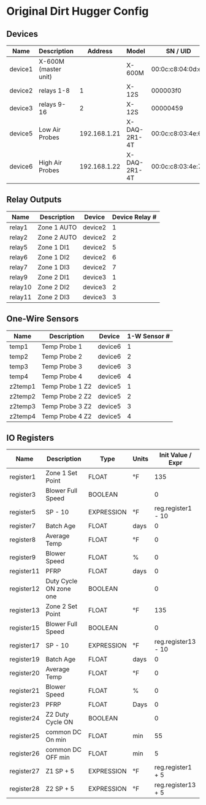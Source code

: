 # Original Dirt Hugger Config

## Devices

Name    | Description          | Address      | Model        | SN / UID
------- | -------------------- | ------------ | ------------ | -----------------
device1 | X-600M (master unit) |              | X-600M       | 00:0c:c8:04:0d:ea
device2 | relays 1-8           | 1            | X-12S        | 000003f0
device3 | relays 9-16          | 2            | X-12S        | 00000459
device5 | Low Air Probes       | 192.168.1.21 | X-DAQ-2R1-4T | 00:0c:c8:03:4e:6f
device6 | High Air Probes      | 192.168.1.22 | X-DAQ-2R1-4T | 00:0c:c8:03:4e:70

## Relay Outputs

Name    | Description | Device  | Device Relay #
------- | ----------- | ------- | --------------
relay1  | Zone 1 AUTO | device2 | 1
relay2  | Zone 2 AUTO | device2 | 2
relay5  | Zone 1 DI1  | device2 | 5
relay6  | Zone 1 DI2  | device2 | 6
relay7  | Zone 1 DI3  | device2 | 7
relay9  | Zone 2 DI1  | device3 | 1
relay10 | Zone 2 DI2  | device3 | 2
relay11 | Zone 2 DI3  | device3 | 3

## One-Wire Sensors

Name    | Description     | Device  | 1-W Sensor #
------- | --------------- | ------- | ------------
temp1   | Temp Probe 1    | device6 | 1
temp2   | Temp Probe 2    | device6 | 2
temp3   | Temp Probe 3    | device6 | 3
temp4   | Temp Probe 4    | device6 | 4
z2temp1 | Temp Probe 1 Z2 | device5 | 1
z2temp2 | Temp Probe 2 Z2 | device5 | 2
z2temp3 | Temp Probe 3 Z2 | device5 | 3
z2temp4 | Temp Probe 4 Z2 | device5 | 4

## IO Registers

Name       | Description            | Type       | Units | Init Value / Expr
---------- | ---------------------- | ---------- | ----- | -----------------
register1  | Zone 1 Set Point       | FLOAT      | °F    | 135
register3  | Blower Full Speed      | BOOLEAN    |       | 0
register5  | SP - 10                | EXPRESSION | °F    | reg.register1 - 10
register7  | Batch Age              | FLOAT      | days  | 0
register8  | Average Temp           | FLOAT      | °F    | 0
register9  | Blower Speed           | FLOAT      | %     | 0
register11 | PFRP                   | FLOAT      | days  | 0
register12 | Duty Cycle ON zone one | BOOLEAN    |       | 0
register13 | Zone 2 Set Point       | FLOAT      | °F    | 135
register15 | Blower Full Speed      | BOOLEAN    |       | 0
register17 | SP - 10                | EXPRESSION | °F    | reg.register13 - 10
register19 | Batch Age              | FLOAT      | days  | 0
register20 | Average Temp           | FLOAT      | °F    | 0
register21 | Blower Speed           | FLOAT      | %     | 0
register23 | PFRP                   | FLOAT      | Days  | 0
register24 | Z2 Duty Cycle ON       | BOOLEAN    |       | 0
register25 | common DC On min       | FLOAT      | min   | 55
register26 | common DC OFF min      | FLOAT      | min   | 5
register27 | Z1 SP + 5              | EXPRESSION | °F    | reg.register1 + 5
register28 | Z2 SP + 5              | EXPRESSION | °F    | reg.register13 + 5

